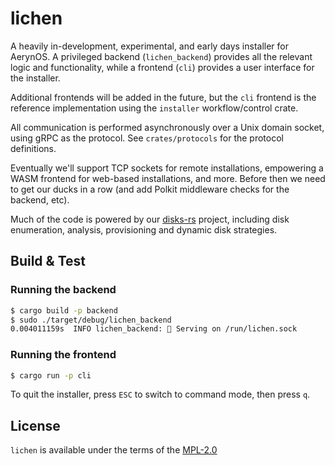 # lichen

A heavily in-development, experimental, and early days installer for AerynOS.
A privileged backend (`lichen_backend`) provides all the relevant logic and
functionality, while a frontend (`cli`) provides a user interface for the
installer.

Additional frontends will be added in the future, but the `cli` frontend is
the reference implementation using the `installer` workflow/control crate.

All communication is performed asynchronously over a Unix domain socket, using
gRPC as the protocol. See `crates/protocols` for the protocol definitions.

Eventually we'll support TCP sockets for remote installations, empowering
a WASM frontend for web-based installations, and more. Before then we need to
get our ducks in a row (and add Polkit middleware checks for the backend, etc).

Much of the code is powered by our [disks-rs](https://github.com/AerynOS/disks-rs)
project, including disk enumeration, analysis, provisioning and dynamic disk strategies.

## Build & Test

### Running the backend

```bash
$ cargo build -p backend
$ sudo ./target/debug/lichen_backend
0.004011159s  INFO lichen_backend: 🚀 Serving on /run/lichen.sock
```

### Running the frontend

```bash
$ cargo run -p cli
```

To quit the installer, press `ESC` to switch to command mode, then press `q`.

## License

`lichen` is available under the terms of the [MPL-2.0](https://spdx.org/licenses/MPL-2.0.html)
